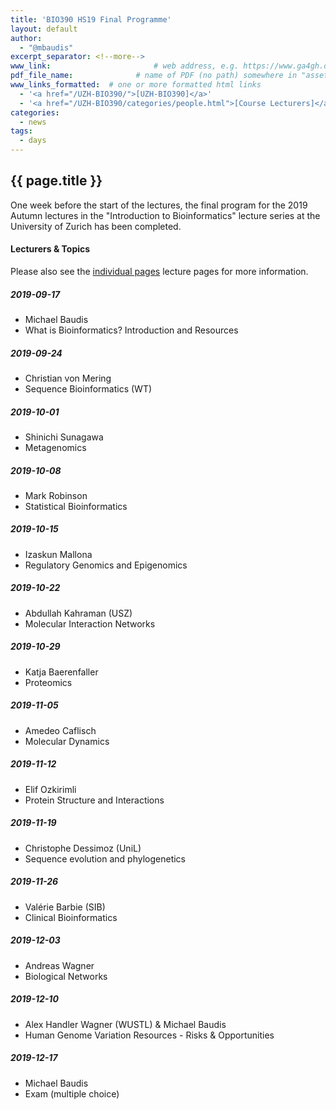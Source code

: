 ```yaml
---
title: 'BIO390 HS19 Final Programme'
layout: default
author:
  - "@mbaudis"
excerpt_separator: <!--more-->
www_link: 						# web address, e.g. https://www.ga4gh.org; auto-linked
pdf_file_name: 				# name of PDF (no path) somewhere in "assets"; auto-linked
www_links_formatted:  # one or more formatted html links
  - '<a href="/UZH-BIO390/">[UZH-BIO390]</a>'
  - '<a href="/UZH-BIO390/categories/people.html">[Course Lecturers]</a>'
categories:
  - news
tags:
  - days
---
```


## {{ page.title }}

One week before the start of the lectures, the final program for the 2019 Autumn lectures in the "Introduction to Bioinformatics" lecture series at the University of Zurich has been completed.

<!--more-->

#### Lecturers & Topics

Please also see the [individual pages](/UZH-BIO390/categories/lectures.html) lecture pages for more information.

  
##### 2019-09-17
* Michael Baudis
* What is Bioinformatics? Introduction and Resources
  
##### 2019-09-24
* Christian von Mering
* Sequence Bioinformatics (WT)
  
##### 2019-10-01
* Shinichi Sunagawa
* Metagenomics
  
##### 2019-10-08
* Mark Robinson
* Statistical Bioinformatics
  
##### 2019-10-15
* Izaskun Mallona
* Regulatory Genomics and Epigenomics
  
##### 2019-10-22
* Abdullah Kahraman (USZ)
* Molecular Interaction Networks
  
##### 2019-10-29
* Katja Baerenfaller
* Proteomics
  
##### 2019-11-05
* Amedeo Caflisch
* Molecular Dynamics
  
##### 2019-11-12
* Elif Ozkirimli
* Protein Structure and Interactions
  
##### 2019-11-19
* Christophe Dessimoz (UniL)
* Sequence evolution and phylogenetics
  
##### 2019-11-26
* Valérie Barbie (SIB)
* Clinical Bioinformatics
  
##### 2019-12-03
* Andreas Wagner
* Biological Networks
  
##### 2019-12-10
* Alex Handler Wagner (WUSTL) & Michael Baudis
* Human Genome Variation Resources - Risks & Opportunities
  
##### 2019-12-17
* Michael Baudis
* Exam (multiple choice)
